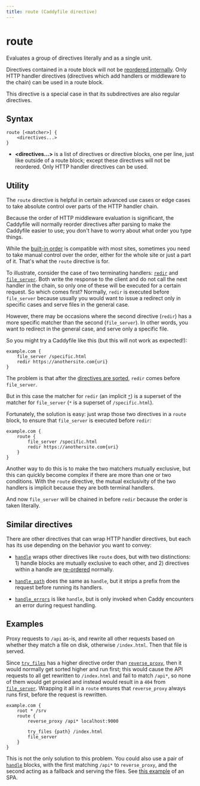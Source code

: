 ```yaml
---
title: route (Caddyfile directive)
---
```


# route

Evaluates a group of directives literally and as a single unit.

Directives contained in a route block will not be [reordered internally](/docs/caddyfile/directives#directive-order). Only HTTP handler directives (directives which add handlers or middleware to the chain) can be used in a route block.

This directive is a special case in that its subdirectives are also regular directives.


## Syntax

```caddy-d
route [<matcher>] {
	<directives...>
}
```

- **<directives...>** is a list of directives or directive blocks, one per line, just like outside of a route block; except these directives will not be reordered. Only HTTP handler directives can be used.



## Utility

The `route` directive is helpful in certain advanced use cases or edge cases to take absolute control over parts of the HTTP handler chain.

Because the order of HTTP middleware evaluation is significant, the Caddyfile will normally reorder directives after parsing to make the Caddyfile easier to use; you don't have to worry about what order you type things.

While the [built-in order](/docs/caddyfile/directives#directive-order) is compatible with most sites, sometimes you need to take manual control over the order, either for the whole site or just a part of it. That's what the `route` directive is for.

To illustrate, consider the case of two terminating handlers: [`redir`](redir) and [`file_server`](file_server). Both write the response to the client and do not call the next handler in the chain, so only one of these will be executed for a certain request. So which comes first? Normally, `redir` is executed before `file_server` because usually you would want to issue a redirect only in specific cases and serve files in the general case.

However, there may be occasions where the second directive (`redir`) has a more specific matcher than the second (`file_server`). In other words, you want to redirect in the general case, and serve only a specific file.

So you might try a Caddyfile like this (but this will not work as expected!):

```caddy
example.com {
	file_server /specific.html
	redir https://anothersite.com{uri}
}
```

The problem is that after the [directives are sorted](/docs/caddyfile/directives#sorting-algorithm), `redir` comes before `file_server`.

But in this case the matcher for `redir` (an implicit [`*`](/docs/caddyfile/matchers#wildcard-matchers)) is a superset of the matcher for `file_server` (`*` is a superset of `/specific.html`).

Fortunately, the solution is easy: just wrap those two directives in a `route` block, to ensure that `file_server` is executed before `redir`:

```caddy
example.com {
	route {
		file_server /specific.html
		redir https://anothersite.com{uri}
	}
}
```

<aside class="tip">

Another way to do this is to make the two matchers mutually exclusive, but this can quickly become complex if there are more than one or two conditions. With the `route` directive, the mutual exclusivity of the two handlers is implicit because they are both terminal handlers.

</aside>

And now `file_server` will be chained in before `redir` because the order is taken literally.



## Similar directives

There are other directives that can wrap HTTP handler directives, but each has its use depending on the behavior you want to convey:

- [`handle`](handle) wraps other directives like `route` does, but with two distinctions: 1) handle blocks are mutually exclusive to each other, and 2) directives within a handle are [re-ordered](/docs/caddyfile/directives#directive-order) normally.

- [`handle_path`](handle_path) does the same as `handle`, but it strips a prefix from the request before running its handlers.

- [`handle_errors`](handle_errors) is like `handle`, but is only invoked when Caddy encounters an error during request handling.



## Examples

Proxy requests to `/api` as-is, and rewrite all other requests based on whether they match a file on disk, otherwise `/index.html`. Then that file is served.

Since [`try_files`](try_files) has a higher directive order than [`reverse_proxy`](reverse_proxy), then it would normally get sorted higher and run first; this would cause the API requests to all get rewritten to `/index.html` and fail to match `/api*`, so none of them would get proxied and instead would result in a `404` from [`file_server`](file_server). Wrapping it all in a `route` ensures that `reverse_proxy` always runs first, before the request is rewritten.

```caddy
example.com {
	root * /srv
	route {
		reverse_proxy /api* localhost:9000

		try_files {path} /index.html
		file_server
	}
}
```

<aside class="tip">

This is not the only solution to this problem. You could also use a pair of [`handle`](handle) blocks, with the first matching `/api*` to `reverse_proxy`, and the second acting as a fallback and serving the files. See [this example](/docs/caddyfile/patterns#single-page-apps-spas) of an SPA.

</aside>

